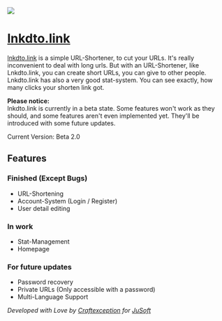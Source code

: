 <img src="https://i.imgur.com/GBwMxHG.png">

# [lnkdto.link](https://lnkdto.link)

[lnkdto.link](https://lnkdto.link) is a simple URL-Shortener, to cut your URLs. It's really inconvenient to deal with long urls. But with an URL-Shortener, like Lnkdto.link, you can create short URLs, you can give to other people. Lnkdto.link has also a very good stat-system. You can see exactly, how many clicks your shorten link got.

**Please notice:**<br>
lnkdto.link is currently in a beta state. 
Some features won't work as they should, and some features aren't even implemented yet. 
They'll be introduced with some future updates.

Current Version: Beta 2.0

## Features

### Finished (Except Bugs)
 - URL-Shortening
 - Account-System (Login / Register)
 - User detail editing

### In work
 - Stat-Management
 - Homepage

### For future updates
 - Password recovery
 - Private URLs (Only accessible with a password)
 - Multi-Language Support

_Developed with Love by <a href="https://github.com/CraftException">Craftexception</a> for <a href="https://jusoft.dev">JuSoft</a>_